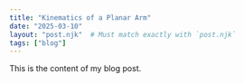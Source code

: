```yaml
---
title: "Kinematics of a Planar Arm"
date: "2025-03-10"
layout: "post.njk"  # Must match exactly with `post.njk`
tags: ["blog"]
---
```


This is the content of my blog post.
